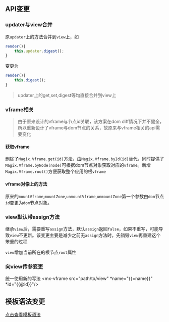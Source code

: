 ## API变更
### updater与view合并
原`updater`上的方法合并到`view`上，如
```js
render(){
    this.updater.digest();
}
```
变更为
```js
render(){
    this.digest();
}
```
> updater上的get,set,digest等均直接合并到view上

### vframe相关
> 由于原来设计的vframe与节点id关联，该方案在dom diff情况下并不健全，所以重新设计了vframe与dom节点的关系，故原来与vframe相关的api需要变化

#### 获取vframe
删除了`Magix.Vframe.get(id)`方法，由`Magix.Vframe.byId(id)`替代，同时提供了`Magix.Vframe.byNode(node)`可根据dom节点对象获取对应的`vframe`。新增`Magix.Vframe.root()`方便获取整个应用的根`vframe`

#### vframe对像上的方法

原来的`mountVframe`,`mountZone`,`unmountVframe`,`unmountZone`第一个参数由`dom`节点`id`变更为`dom`节点对象。

### view默认带assign方法
继承`view`后，需要重写`assign`方法，默认`assign`返回`false`，如果不重写，可能导致`view`不更新。该变更主要是减少之前无`assign`方法时，先销毁`view`再重建这个笨重的过程

`view`增加当前所在的根节点`root`属性

### 向view传参变更
统一使用新的写法
<mx-vframe src="path/to/view" *name="{{=name}}" *id="{{@id}}"/>

## 模板语法变更

[点击查看模板语法](https://github.com/thx/magix-composer/issues/1)
